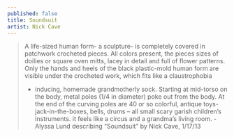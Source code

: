 ```yaml
---
published: false
title: Soundsuit
artist: Nick Cave
---
```


> A life-sized human form- a sculpture- is completely covered in
> patchwork crocheted pieces. All colors present, the pieces sizes of
> doilies or square oven mitts, lacey in detail and full of flower
> patterns. Only the hands and heels of the black plastic-mold human form
> are visible under the crocheted work, which fits like a claustrophobia
> - inducing, homemade grandmotherly sock. Starting at mid-torso on the
> body, metal poles (1/4 in diameter) poke out from the body. At the end
> of the curving poles are 40 or so colorful, antique toys-
> jack-in-the-boxes, bells, drums – all small scary garish children’s
> instruments. it feels like a circus and a grandma’s living room.
> -Alyssa Lund describing “Soundsuit” by Nick Cave, 1/17/13